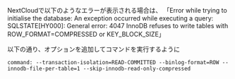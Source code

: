 NextCloudで以下のようなエラーが表示される場合は、
「Error while trying to initialise the database: An exception occurred while executing a query: SQLSTATE[HY000]: General error: 4047 InnoDB refuses to write tables with ROW_FORMAT=COMPRESSED or KEY_BLOCK_SIZE」


以下の通り、オプションを追加してコマンドを実行するように
```
command: --transaction-isolation=READ-COMMITTED --binlog-format=ROW --innodb-file-per-table=1 --skip-innodb-read-only-compressed
```